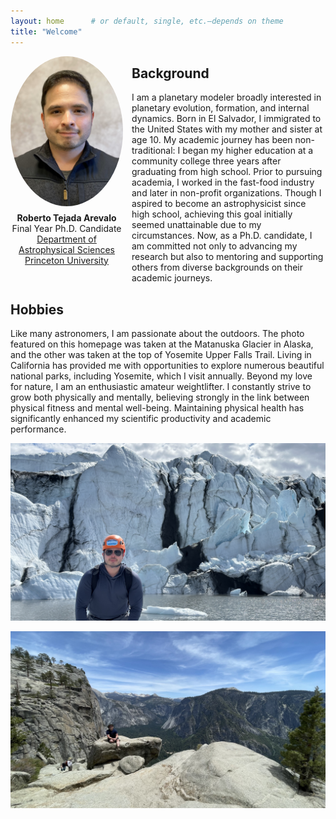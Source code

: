 ```yaml
---
layout: home      # or default, single, etc.—depends on theme
title: "Welcome"
---
```


<!-- ![HEADSHOT](/images/peyton_picture.jpg)

<!-- replace the Markdown image with an HTML tag and inline styles -->
<!-- Full-page background -->

<div style="
  float: left;
  margin: 0 1em 1em 0;
  width: 180px;
  text-align: center;
">
  <img
    src="/images/peyton_picture.jpg"
    alt="Rob Tejada headshot"
    style="width: 100%; border-radius: 50%;"
  />
  <p style="margin: 0.5em 0 0 0;">
    <strong>Roberto Tejada Arevalo</strong><br>
    Final Year Ph.D. Candidate<br>
    <a href="https://web.astro.princeton.edu/" target="_blank" rel="noopener">
      Department of Astrophysical Sciences<br>
      Princeton University
    </a>
  </p>
</div>

## Background

I am a planetary modeler broadly interested in planetary evolution, formation, and internal dynamics. Born in El Salvador, I immigrated to the United States with my mother and sister at age 10. My academic journey has been non-traditional: I began my higher education at a community college three years after graduating from high school. Prior to pursuing academia, I worked in the fast-food industry and later in non-profit organizations. Though I aspired to become an astrophysicist since high school, achieving this goal initially seemed unattainable due to my circumstances. Now, as a Ph.D. candidate, I am committed not only to advancing my research but also to mentoring and supporting others from diverse backgrounds on their academic journeys.

## Hobbies

Like many astronomers, I am passionate about the outdoors. The photo featured on this homepage was taken at the Matanuska Glacier in Alaska, and the other was taken at the top of Yosemite Upper Falls Trail. Living in California has provided me with opportunities to explore numerous beautiful national parks, including Yosemite, which I visit annually. Beyond my love for nature, I am an enthusiastic amateur weightlifter. I constantly strive to grow both physically and mentally, believing strongly in the link between physical fitness and mental well-being. Maintaining physical health has significantly enhanced my scientific productivity and academic performance.

![glacier](/images/glacier_me.JPG)

![yosemite](/images/yosemite_falls.jpeg)

